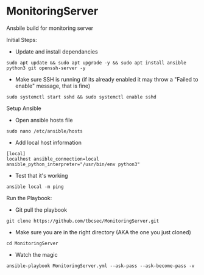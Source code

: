 # MonitoringServer
Ansbile build for monitoring server

Initial Steps:
- Update and install dependancies
```
sudo apt update && sudo apt upgrade -y && sudo apt install ansible python3 git openssh-server -y
```
- Make sure SSH is running (if its already enabled it may throw a "Failed to enable" message, that is fine)
```
sudo systemctl start sshd && sudo systemctl enable sshd
```

Setup Ansible
- Open ansible hosts file
```
sudo nano /etc/ansible/hosts
```
- Add local host information
```
[local]
localhost ansible_connection=local ansible_python_interpreter="/usr/bin/env python3"
```
- Test that it's working
```
ansible local -m ping
```

Run the Playbook:
- Git pull the playbook
```
git clone https://github.com/tbcsec/MonitoringServer.git
```
- Make sure you are in the right directory (AKA the one you just cloned)
```
cd MonitoringServer
```
- Watch the magic
```
ansible-playbook MonitoringServer.yml --ask-pass --ask-become-pass -v
```
